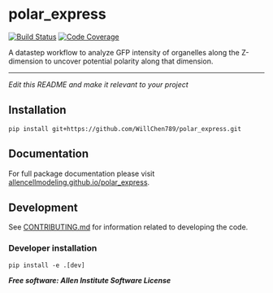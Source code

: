 # polar_express

[![Build Status](https://github.com/AllenCellModeling/polar_express/workflows/Build%20Master/badge.svg)](https://github.com/AllenCellModeling/polar_express/actions)
[![Code Coverage](https://codecov.io/gh/WillChen789/polar_express/branch/master/graph/badge.svg)](https://codecov.io/gh/WillChen789/polar_express)

A datastep workflow to analyze GFP intensity of organelles along the Z-dimension to uncover potential polarity along that dimension.

---

*Edit this README and make it relevant to your project*

## Installation
`pip install git+https://github.com/WillChen789/polar_express.git`

## Documentation
For full package documentation please visit
[allencellmodeling.github.io/polar_express](https://allencellmodeling.github.io/polar_express/index.html).

## Development
See [CONTRIBUTING.md](CONTRIBUTING.md) for information related to developing the code.

### Developer installation
`pip install -e .[dev]`


***Free software: Allen Institute Software License***


